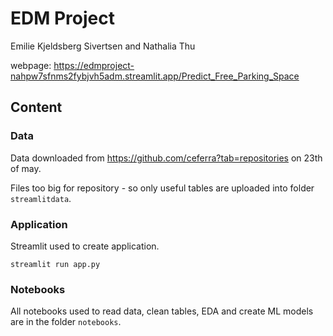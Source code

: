 # EDM Project

Emilie Kjeldsberg Sivertsen and Nathalia Thu

webpage: https://edmproject-nahpw7sfnms2fybjvh5adm.streamlit.app/Predict_Free_Parking_Space

## Content

### Data

Data downloaded from https://github.com/ceferra?tab=repositories on 23th of may.

Files too big for repository - so only useful tables are uploaded into folder `streamlitdata`.

### Application

Streamlit used to create application.

`streamlit run app.py`

### Notebooks

All notebooks used to read data, clean tables, EDA and create ML models are in the folder `notebooks`.